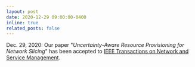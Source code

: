 ```yaml
---
layout: post
date: 2020-12-29 09:00:00-0400
inline: true
related_posts: false
---
```


Dec. 29, 2020: Our paper "*Uncertainty-Aware Resource Provisioning for Network Slicing*" has been accepted to [IEEE Transactions on Network and Service Management](https://ieeexplore.ieee.org/document/9351563").

